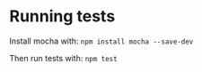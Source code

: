 # Running tests

Install mocha with: `npm install mocha --save-dev`

Then run tests with:
`npm test`
